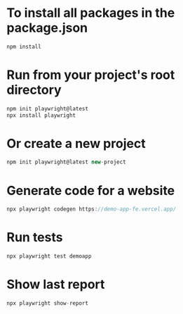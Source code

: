 # To install all packages in the package.json
```javascript  
npm install
```
# Run from your project's root directory
```javascript  
npm init playwright@latest
npx install playwright
```
# Or create a new project
```javascript  
npm init playwright@latest new-project
```
# Generate code for a website
```javascript  
npx playwright codegen https://demo-app-fe.vercel.app/
```
# Run tests
```javascript  
npx playwright test demoapp
```
# Show last report
```javascript  
npx playwright show-report
```